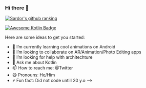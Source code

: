 ### Hi there 👋
[![Sardor's github ranking](https://github-readme-ranking.vercel.app/api/rank?username=Sardorbekcyber&country_code=uzbekistan&show_private=true&theme=dark)](https://github.com/Muhammadsher/github-readme-ranking)

[![Awesome Kotlin Badge](https://kotlin.link/awesome-kotlin.svg)](https://github.com/KotlinBy/awesome-kotlin)

Here are some ideas to get you started:

- 🌱 I’m currently learning cool animations on Android
- 👯 I’m looking to collaborate on AR/Animation/Photo Editing apps
- 🤔 I’m looking for help with architechture
- 💬 Ask me about Kotlin
- 📫 How to reach me: @Twitter
- 😄 Pronouns: He/Him
- ⚡ Fun fact: Did not code untill 20 y.o
-->
